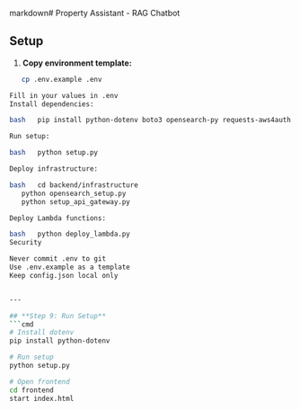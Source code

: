 markdown# Property Assistant - RAG Chatbot

## Setup

1. **Copy environment template:**
```bash
   cp .env.example .env

Fill in your values in .env
Install dependencies:

bash   pip install python-dotenv boto3 opensearch-py requests-aws4auth

Run setup:

bash   python setup.py

Deploy infrastructure:

bash   cd backend/infrastructure
   python opensearch_setup.py
   python setup_api_gateway.py

Deploy Lambda functions:

bash   python deploy_lambda.py
Security

Never commit .env to git
Use .env.example as a template
Keep config.json local only


---

## **Step 9: Run Setup**
```cmd
# Install dotenv
pip install python-dotenv

# Run setup
python setup.py

# Open frontend
cd frontend
start index.html